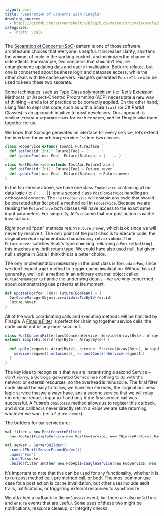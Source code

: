 ```yaml
---
layout: post
title: "Separation of Concerns with Finagle"
download_sources:
  - https://github.com/stevenrskelton/Blog/blob/master/src/main/scala/Separation-of-Concerns-with-Finagle.scala
categories:
  - Thrift, Scala
---
```


The [Separation of Concerns (SoC)](http://en.wikipedia.org/wiki/Separation_of_concerns) pattern is one of those software architectural choices that everyone is helpful. It increases clarity, shortens the amount of code in the working context, and minimizes the chance of side effects. For example, two concerns that shouldn’t require entanglement: updating data and cache invalidation. Both are related, but one is concerned about business logic and database access, while the other deals with the cache servers. Finagle’s generated `FutureIface` can be used to keep these two separate.

Some techniques, such as [Type Class](http://en.wikipedia.org/wiki/Type_class) polymorphism (ie: .Net’s Extension Methods), or [Aspect-Oriented Programming (AOP)](http://en.wikipedia.org/wiki/Aspect-oriented_programming) necessitate a new way of thinking – and a lot of practice to be correctly applied. On the other hand, using files to separate code, such as with a Scala `trait` (or C# Partial Classes) is an approach intuitive to most developers. Our approach is similiar: create a separate class for each concern, and let Finagle wire them together for us.

We know that Scrooge generates an interface for every service, let’s extend the interface for an arbitrary service `Foo` into two classes.

```scala
class FooService extends FooApi.FutureIface {
  def getFoo(id: Int): Future[Foo] = {  ... }
  def updateFoo(foo: Foo): Future[Boolean] = {  ... }
}
class PostFooService extends TestApi.FutureIface {
  def getFoo(id: Int): Future[Foo] = Future.never
  def updateFoo(foo: Foo): Future[Boolean] = Future.never
}
```

In the foo service above, we have one class `FooService` containing all our data logic (ie: `{ ... }`), and a second class `PostFooService` handling an orthogonal concern. The `PostFooService` will contain any code that should be executed after (ie: post) a method call in `FooService`. Because we are reusing the `FutureIface` both classes will have access to the exact same input parameters. For simplicity, let’s assume that our post action is cache invalidation.

Right now all “post” methods return `Future.never`, which is ok since we will never try resolve it. The only point of the post class is to execute code, the original service implementation handles any return values. The `Future.never` satisfies Scala’s type checking, returning a `Future[Nothing]`, this matches any thrift return type. We could have also used null, but given null‘s stigma in Scala I think this is a better choice.

The only implementation necessary in the post class is for `updateFoo`, since we don’t expect a `get` method to trigger cache invalidation. Without loss of generality, we’ll call a method in an arbitrary external object called `OurCacheManager` to handle the underlying details – we are only concerned about demonstrating use patterns at the moment.

```scala
def updateFoo(foo: Foo): Future[Boolean] = {
  OurCacheManagerObject.invalidateFooById(foo.id)
  Future.never
}
```

All of the work coordinating calls and executing methods will be handled by Finagle. A [Finagle Filter](https://github.com/twitter/finagle/blob/master/finagle-core/src/main/scala/com/twitter/finagle/Filter.scala) is perfect for chaining together service calls, the code could not be any more succinct.

```scala
class PostConcernFilter(postConcernService: Service[Array[Byte], Array[Byte]]) 
extends SimpleFilter[Array[Byte], Array[Byte]] {
 
  def apply(request: Array[Byte], service: Service[Array[Byte], Array[Byte]]): Future[Array[Byte]] = {
    service(request).onSuccess(_ => postConcernService(request))
  }
}
```

The key idea to recognize is that we are instantiating a second Service – don’t worry, a Scrooge generated Service has nothing to do with the network or external resources, so the overhead is minuscule. The final filter code should be easy to follow, we have two services, the original business logic service that we always have, and a second service that we will relay the original request input to if and only if the first service call was successful. A Future’s `onSuccess` method allows us to register this callback, and since callbacks never directly return a value we are safe returning whatever we want (ie: a `Future.never`).

The builders for our service are:

```scala
val filter = new PostConcernFilter(
  new FooApi$FinagleService(new PostFooService, new TBinaryProtocol.Factory))
 
val server = ServerBuilder()
  .codec(ThriftServerFramedCodec())
  .name("Foo")
  .bindTo(socket)
  .build(filter andThen new FooApi$FinagleService(new FooService, new TBinaryProtocol.Factory))
```

It’s important to note that this can be used for any functionality, whether it is to run post method call, pre method call, or both. The most common use case for a post action is cache invalidation, but other uses include audit trails, notifications, or triggering external resources to synchronize.

We attached a callback to the `onSuccess` event, but there are also `onFailure` and `ensure` events that are useful. Some uses of these two might be notifications, resource cleanup, or integrity checks.

